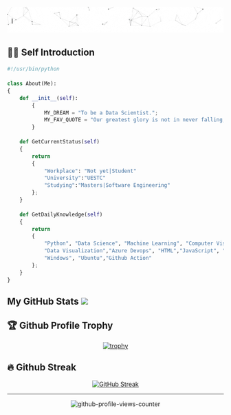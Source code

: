 <!--

Here are some ideas to get you started:

- 🔭 I’m currently working on ...
- 🌱 I’m currently learning ...
- 👯 I’m looking to collaborate on ...
- 🤔 I’m looking for help with ...
- 💬 Ask me about ...
- 📫 How to reach me: ...
- 😄 Pronouns: ...
- ⚡ Fun fact: ...
-->

<p align="center"><a href="https://abel-zenebe.com"><img alt="Hello, I'm Abel Zenebe. I like open source!" src="./assets/abel-intro.gif" /></a></p>

## 👨‍💻 Self Introduction

```python
#!/usr/bin/python

class About(Me):
{
    def __init__(self):
        {
            MY_DREAM = "To be a Data Scientist.";
            MY_FAV_QUOTE = "Our greatest glory is not in never falling, but in rising every time we fall."
        }
    
    def GetCurrentStatus(self)
    {
        return 
        {
            "Workplace": "Not yet|Student"
            "University":"UESTC"
            "Studying":"Masters|Software Engineering"
        };
    }

    def GetDailyKnowledge(self)
    {
        return 
        {
            "Python", "Data Science", "Machine Learning", "Computer Vison", "Data Analysis",
            "Data Visualization","Azure Devops", "HTML","JavaScript", "CSS","Android App","MongoDB", "MySQL", "Git Bash"
            "Windows", "Ubuntu","Github Action"
        };
    }
}
```
 ##  My GitHub Stats <img src = "https://i.pinimg.com/originals/65/c4/f4/65c4f452571be1261e9c623f7da488ac.gif" width = 35px> 
 
 
<!--
## 📈 Github Activity Graph

<div align="center">

![Github Activity Graph](https://activity-graph.herokuapp.com/graph?username=abelzy&theme=github)
</div>
<div align="center">
  <img  src="https://github-readme-stats.vercel.app/api/top-langs?username=abelzy&langs_count=10&show_icons=true&locale=en&layout=compact&theme=light" alt="Gift's language" height="192px"  width="500px"/>

</div>
-->


## 🏆 Github Profile Trophy

<div align="center">

[![trophy](https://github-profile-trophy.vercel.app/?username=abelzy&column=-1&no-frame=true)](https://github.com/ryo-ma/github-profile-trophy)

</div>

## 🔥 Github Streak

<div align="center">

[![GitHub Streak](https://github-readme-streak-stats.herokuapp.com/?user=abelzy)](https://git.io/streak-stats)

</div>

---

<div align="center">

![github-profile-views-counter](https://komarev.com/ghpvc/?username=hippiezhou)

</div>
